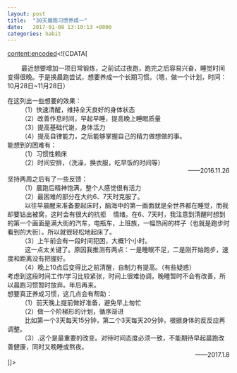 ```yaml
---
layout: post
title:  "30天晨跑习惯养成一"
date:   2017-01-08 13:10:13 +0000
categories: habit
---
```

 <content:encoded><![CDATA[<div>        最近想要增加一项日常锻炼，之前试过夜跑，跑完之后容易兴奋，睡觉时间变得很晚。于是换晨跑尝试，想要养成一个长期习惯。（嗯，做一个计划，时间：10月28日~11月28日）</div>
 <div>在这列出一些想要的效果：</div>
 <div>        （1）快速清醒，维持全天良好的身体状态</div>
 <div>        （2）改善作息时间，早起早睡，提高晚上睡眠质量</div>
 <div>        （3）提高基础代谢，身体活力</div>
 <div>        （4）提高自律能力，之后能够掌握自己的精力做想做的事。</div>
 <div>能想到的困难有：</div>
 <div>        （1）习惯性赖床</div>
 <div>        （2）时间安排，（洗澡，换衣服，吃早饭的时间等）</div>
 <div style="text-align: right;">——2016.11.26</div>
 <div>坚持两周之后有了一些反馈：</div>
 <div>        （1）晨跑后精神饱满，整个人感觉很有活力</div>
 <div>        （2）最困难的部分在大约6、7天时克服了。</div>
 <div>          以往早晨醒来准备要起床时，脑海中的第一画面就是全世界都在睡觉，而我却要钻出被窝，这时会有很大的抗拒    情绪。在6、7天时，我注意到清醒时想到的第一个画面是满大街的汽车，电瓶车，上班族，一幅热闹的样子（也就是跑步时看到的大街）。所以就很轻松地起床了。</div>
 <div>        （3）上午前会有一段时间犯困，大概1个小时。</div>
 <div>          这一点太关键了。原因我推测有两点：一是睡眠不足，二是刚开始跑步，速度和距离没有把握好。</div>
 <div>        （4）晚上10点后变得比之前清醒，自制力有提高。（有些疑惑）</div>
 <div></div>
 <div>考虑到这段时间工作/学习比较紧张，时间上很难协调，晚睡暂时不会有改善，所以晨跑习惯暂时放弃。年后再来。</div>
 <div>想要真正养成习惯，这几点会有帮助：</div>
 <div>        （1）前天晚上提前做好准备，避免早上匆忙</div>
 <div>        （2）做一个阶梯形的计划，循序渐进</div>
 <div>          比如第一个3天每天15分钟，第二个3天每天20分钟，根据身体的反反应再调整。</div>
 <div>        （3）.这个是最重要的改变。对待时间态度必须一致，不能期待早起晨跑改善健康，同时又晚睡或熬夜。</div>
 <div style="text-align: right;">——2017.1.8</div>]]></content:encoded>